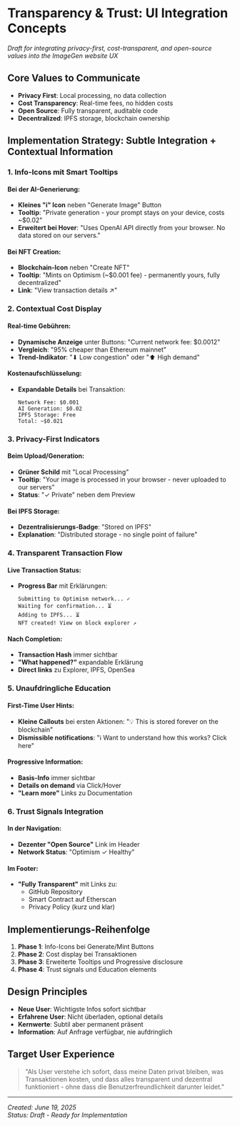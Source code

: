 # Transparency & Trust: UI Integration Concepts

*Draft for integrating privacy-first, cost-transparent, and open-source values into the ImageGen website UX*

## Core Values to Communicate
- **Privacy First**: Local processing, no data collection
- **Cost Transparency**: Real-time fees, no hidden costs  
- **Open Source**: Fully transparent, auditable code
- **Decentralized**: IPFS storage, blockchain ownership

## Implementation Strategy: Subtle Integration + Contextual Information

### 1. Info-Icons mit Smart Tooltips

#### Bei der AI-Generierung:
- **Kleines "i" Icon** neben "Generate Image" Button
- **Tooltip**: "Private generation - your prompt stays on your device, costs ~$0.02"
- **Erweitert bei Hover**: "Uses OpenAI API directly from your browser. No data stored on our servers."

#### Bei NFT Creation:
- **Blockchain-Icon** neben "Create NFT" 
- **Tooltip**: "Mints on Optimism (~$0.001 fee) - permanently yours, fully decentralized"
- **Link**: "View transaction details ↗"

### 2. Contextual Cost Display

#### Real-time Gebühren:
- **Dynamische Anzeige** unter Buttons: "Current network fee: $0.0012"
- **Vergleich**: "95% cheaper than Ethereum mainnet"
- **Trend-Indikator**: "⬇ Low congestion" oder "⬆ High demand"

#### Kostenaufschlüsselung:
- **Expandable Details** bei Transaktion:
  ```
  Network Fee: $0.001
  AI Generation: $0.02 
  IPFS Storage: Free
  Total: ~$0.021
  ```

### 3. Privacy-First Indicators

#### Beim Upload/Generation:
- **Grüner Schild** mit "Local Processing"
- **Tooltip**: "Your image is processed in your browser - never uploaded to our servers"
- **Status**: "✓ Private" neben dem Preview

#### Bei IPFS Storage:
- **Dezentralisierungs-Badge**: "Stored on IPFS"
- **Explanation**: "Distributed storage - no single point of failure"

### 4. Transparent Transaction Flow

#### Live Transaction Status:
- **Progress Bar** mit Erklärungen:
  ```
  Submitting to Optimism network... ✓
  Waiting for confirmation... ⏳
  Adding to IPFS... ⏳
  NFT created! View on block explorer ↗
  ```

#### Nach Completion:
- **Transaction Hash** immer sichtbar
- **"What happened?"** expandable Erklärung
- **Direct links** zu Explorer, IPFS, OpenSea

### 5. Unaufdringliche Education

#### First-Time User Hints:
- **Kleine Callouts** bei ersten Aktionen: "💡 This is stored forever on the blockchain"
- **Dismissible notifications**: "ℹ️ Want to understand how this works? Click here"

#### Progressive Information:
- **Basis-Info** immer sichtbar
- **Details on demand** via Click/Hover
- **"Learn more"** Links zu Documentation

### 6. Trust Signals Integration

#### In der Navigation:
- **Dezenter "Open Source"** Link im Header
- **Network Status**: "Optimism ✓ Healthy"

#### Im Footer:
- **"Fully Transparent"** mit Links zu:
  - GitHub Repository
  - Smart Contract auf Etherscan
  - Privacy Policy (kurz und klar)

## Implementierungs-Reihenfolge

1. **Phase 1**: Info-Icons bei Generate/Mint Buttons
2. **Phase 2**: Cost display bei Transaktionen  
3. **Phase 3**: Erweiterte Tooltips und Progressive disclosure
4. **Phase 4**: Trust signals und Education elements

## Design Principles

- **Neue User**: Wichtigste Infos sofort sichtbar
- **Erfahrene User**: Nicht überladen, optional details
- **Kernwerte**: Subtil aber permanent präsent
- **Information**: Auf Anfrage verfügbar, nie aufdringlich

## Target User Experience

> "Als User verstehe ich sofort, dass meine Daten privat bleiben, was Transaktionen kosten, und dass alles transparent und dezentral funktioniert - ohne dass die Benutzerfreundlichkeit darunter leidet."

---

*Created: June 19, 2025*  
*Status: Draft - Ready for Implementation*
